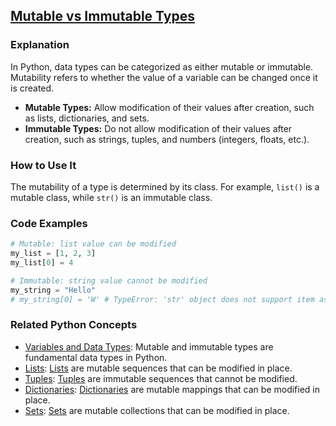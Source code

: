 ## [Mutable vs Immutable Types](./../Mutable-vs-Immutable-Types/)

### Explanation
In Python, data types can be categorized as either mutable or immutable. Mutability refers to whether the value of a variable can be changed once it is created.

- **Mutable Types:** Allow modification of their values after creation, such as lists, dictionaries, and sets.
- **Immutable Types:** Do not allow modification of their values after creation, such as strings, tuples, and numbers (integers, floats, etc.).

### How to Use It
The mutability of a type is determined by its class. For example, `list()` is a mutable class, while `str()` is an immutable class.

### Code Examples
```python
# Mutable: list value can be modified
my_list = [1, 2, 3]
my_list[0] = 4

# Immutable: string value cannot be modified
my_string = "Hello"
# my_string[0] = 'W' # TypeError: 'str' object does not support item assignment
```

### Related Python Concepts
- [Variables and Data Types](./../Variables-and-Data-Types/): Mutable and immutable types are fundamental data types in Python.
- [Lists](./../Lists/): [Lists](./../Lists/) are mutable sequences that can be modified in place.
- [Tuples](./../Tuples/): [Tuples](./../Tuples/) are immutable sequences that cannot be modified.
- [Dictionaries](./../Dictionaries/): [Dictionaries](./../Dictionaries/) are mutable mappings that can be modified in place.
- [Sets](./../Sets/): [Sets](./../Sets/) are mutable collections that can be modified in place.